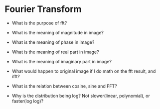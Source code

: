 # Fourier Transform

* What is the purpose of fft?

* What is the meaning of magnitude in image?

* What is the meaning of phase in image?

* What is the meaning of real part in image?

* What is the meaning of imaginary part in image?

* What would happen to original image if I do math on the fft result, and ifft?

* What is the relation between cosine, sine and FFT?

* Why is the distribution being log? Not slower(linear, polynomial), or faster(log log)?